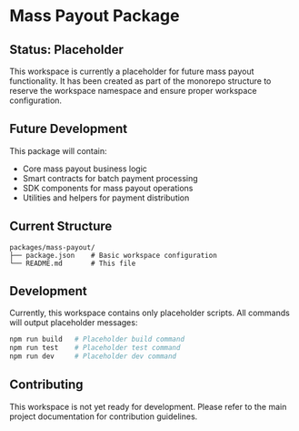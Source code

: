 # Mass Payout Package

## Status: Placeholder

This workspace is currently a placeholder for future mass payout functionality. It has been created as part of the monorepo structure to reserve the workspace namespace and ensure proper workspace configuration.

## Future Development

This package will contain:

-   Core mass payout business logic
-   Smart contracts for batch payment processing
-   SDK components for mass payout operations
-   Utilities and helpers for payment distribution

## Current Structure

```
packages/mass-payout/
├── package.json    # Basic workspace configuration
└── README.md       # This file
```

## Development

Currently, this workspace contains only placeholder scripts. All commands will output placeholder messages:

```bash
npm run build   # Placeholder build command
npm run test    # Placeholder test command
npm run dev     # Placeholder dev command
```

## Contributing

This workspace is not yet ready for development. Please refer to the main project documentation for contribution guidelines.
